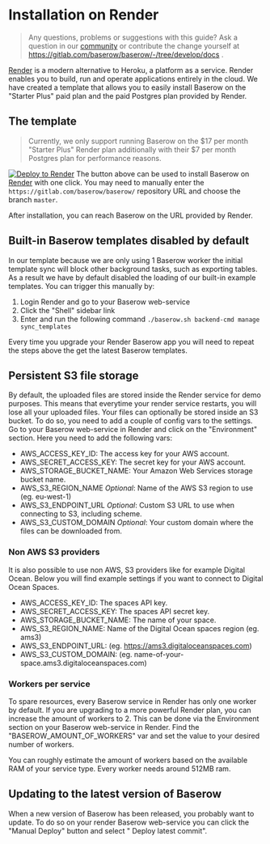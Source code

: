 # Installation on Render

> Any questions, problems or suggestions with this guide? Ask a question in our
> [community](https://community.baserow.io/) or contribute the change yourself at
> https://gitlab.com/baserow/baserow/-/tree/develop/docs .

[Render](https://render.com) is a modern alternative to Heroku, a platform as a service.
Render enables you to build, run and operate applications entirely in the cloud. We have
created a template that allows you to easily install Baserow on the "Starter Plus" paid
plan and the paid Postgres plan provided by Render.

## The template

> Currently, we only support running Baserow on the $17 per month "Starter Plus" Render
> plan additionally with their $7 per month Postgres plan for performance reasons.

[![Deploy to Render](https://render.com/images/deploy-to-render-button.svg)](https://render.com/deploy?repo=https://gitlab.com/baserow/baserow/tree/master)
The button above can be used to install Baserow on [Render](https://render.com) with one
click. You may need to manually enter the `https://gitlab.com/baserow/baserow/`
repository URL and choose the branch
`master`.

After installation, you can reach Baserow on the URL provided by Render.

## Built-in Baserow templates disabled by default

In our template because we are only using 1 Baserow worker the initial template sync
will block other background tasks, such as exporting tables. As a result we have by
default disabled the loading of our built-in example templates. You can trigger this
manually by:

1. Login Render and go to your Baserow web-service 
2. Click the "Shell" sidebar link
3. Enter and run the following command `./baserow.sh backend-cmd manage sync_templates`

Every time you upgrade your Render Baserow app you will need to repeat the steps above
the get the latest Baserow templates.

## Persistent S3 file storage

By default, the uploaded files are stored inside the Render service for demo purposes.
This means that everytime your render service restarts, you will lose all your uploaded
files. Your files can optionally be stored inside an S3 bucket. To do so, you need to
add a couple of config vars to the settings. Go to your Baserow web-service in Render
and click on the "Environment" section. Here you need to add the following vars:

* AWS_ACCESS_KEY_ID: The access key for your AWS account.
* AWS_SECRET_ACCESS_KEY: The secret key for your AWS account.
* AWS_STORAGE_BUCKET_NAME: Your Amazon Web Services storage bucket name.
* AWS_S3_REGION_NAME *Optional*: Name of the AWS S3 region to use (eg. eu-west-1)
* AWS_S3_ENDPOINT_URL *Optional*: Custom S3 URL to use when connecting to S3, including
  scheme.
* AWS_S3_CUSTOM_DOMAIN *Optional*: Your custom domain where the files can be downloaded
  from.

### Non AWS S3 providers

It is also possible to use non AWS, S3 providers like for example Digital Ocean. Below
you will find example settings if you want to connect to Digital Ocean Spaces.

* AWS_ACCESS_KEY_ID: The spaces API key.
* AWS_SECRET_ACCESS_KEY: The spaces API secret key.
* AWS_STORAGE_BUCKET_NAME: The name of your space.
* AWS_S3_REGION_NAME: Name of the Digital Ocean spaces region (eg. ams3)
* AWS_S3_ENDPOINT_URL: (eg. https://ams3.digitaloceanspaces.com)
* AWS_S3_CUSTOM_DOMAIN: (eg. name-of-your-space.ams3.digitaloceanspaces.com)

### Workers per service

To spare resources, every Baserow service in Render has only one worker by default. If
you are upgrading to a more powerful Render plan, you can increase the amount of workers
to 2. This can be done via the Environment section on your Baserow web-service in
Render. Find the "BASEROW_AMOUNT_OF_WORKERS" var and set the value to your desired
number of workers.

You can roughly estimate the amount of workers based on the available RAM of your
service type. Every worker needs around 512MB ram.

## Updating to the latest version of Baserow

When a new version of Baserow has been released, you probably want to update. To do so
on your render Baserow web-service you can click the "Manual Deploy" button and select "
Deploy latest commit".
